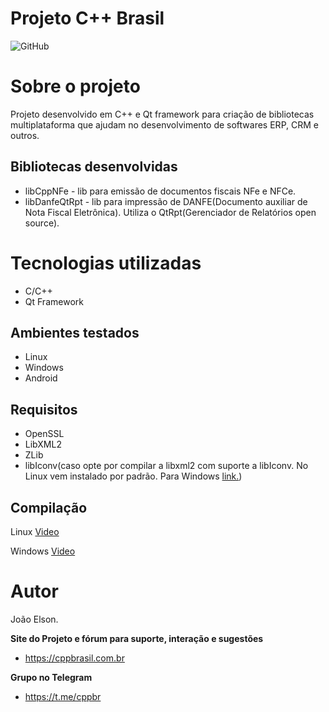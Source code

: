 # Projeto C++ Brasil  
![GitHub](https://img.shields.io/github/license/cppbr/cppbrasil?color=blueviolet)

# Sobre o projeto

Projeto desenvolvido em C++ e Qt framework para criação de bibliotecas multiplataforma que ajudam no desenvolvimento de softwares ERP, CRM e outros.


## Bibliotecas desenvolvidas
- libCppNFe - lib para emissão de documentos fiscais NFe e NFCe.
- libDanfeQtRpt - lib para impressão de DANFE(Documento auxiliar de Nota Fiscal Eletrônica). Utiliza o QtRpt(Gerenciador de Relatórios open source).


# Tecnologias utilizadas
- C/C++
- Qt Framework
## Ambientes testados
- Linux
- Windows
- Android

## Requisitos
- OpenSSL
- LibXML2
- ZLib
- libIconv(caso opte por compilar a libxml2 com suporte a libIconv. No Linux vem instalado por padrão. Para Windows [link.](https://github.com/pffang/libiconv-for-Windows))

## Compilação
Linux 
[Video](https://www.youtube.com/watch?v=UBzTjaNRnmI)

Windows
[Video](https://www.youtube.com/watch?v=PiyHN9Ju4UA)

# Autor
João Elson.


**Site do Projeto e fórum para suporte, interação e sugestões**
- https://cppbrasil.com.br

**Grupo no Telegram**
- https://t.me/cppbr


